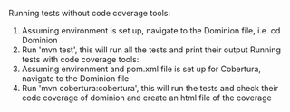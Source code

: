Running tests without code coverage tools:
1. Assuming environment is set up, navigate to the Dominion file, i.e. cd Dominion
2. Run 'mvn test', this will run all the tests and print their output
Running tests with code coverage tools: 
1. Assuming environment and pom.xml file is set up for Cobertura, navigate to the Dominion file 
2. Run 'mvn cobertura:cobertura', this will run the tests and check their code coverage of dominion and create an html file of the coverage
